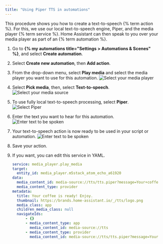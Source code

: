 ```yaml
---
title: "Using Piper TTS in automations"
---
```


This procedure shows you how to create a text-to-speech {% term action %}. For this, we use our local text-to-speech engine, Piper, and the media player {% term service %}. Home Assistant can then speak to you over your media player as part of an {% term automation %}.

1. Go to **{% my automations title="Settings > Automations & Scenes" %}**, and select **Create automation**.
1. Select **Create new automation**, then **Add action**.
1. From the drop-down menu, select **Play media** and select the media player you want to use for this automation.
   ![Select your media player](/images/assist/tts_select_media_player.png)
1. Select **Pick media**, then, select **Text-to-speech**.
    ![Select your media source](/images/assist/tts_select_media_source.png)
1. To use fully local text-to-speech processing, select **Piper**.
    ![Select Piper](/images/assist/tts_select_piper.png)
1. Enter the text you want to hear for this automation.
    ![Enter text to be spoken](/images/assist/tts_enter_text.png)
1. Your text-to-speech action is now ready to be used in your script or automation.
    ![Enter text to be spoken](/images/assist/tts_action.png)
1. Save your action.
1. If you want, you can edit this service in YAML.

    ```yaml
    service: media_player.play_media
    target:
      entity_id: media_player.m5stack_atom_echo_a61920
    data:
      media_content_id: media-source://tts/tts.piper?message=Your+coffee+is+ready%21+Enjoy.
      media_content_type: provider
    metadata:
      title: Your coffee is ready! Enjoy.
      thumbnail: https://brands.home-assistant.io/_/tts/logo.png
      media_class: app
      children_media_class: null
      navigateIds:
          - {}
          - media_content_type: app
            media_content_id: media-source://tts
          - media_content_type: provider
            media_content_id: media-source://tts/tts.piper?message=Your+coffee+is+ready%21+Enjoy.
    ```
